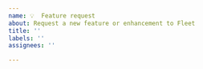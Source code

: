 ```yaml
---
name: 💡  Feature request
about: Request a new feature or enhancement to Fleet
title: ''
labels: ''
assignees: ''

---
```


<!--
Thanks for filing an issue!

Please provide as much context as you can about your use case.
-->